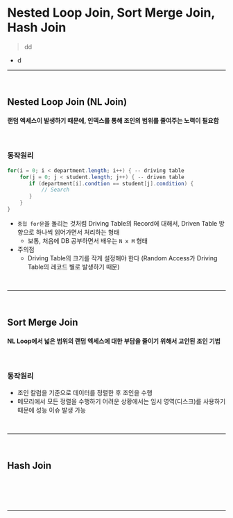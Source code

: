 # Nested Loop Join, Sort Merge Join, Hash Join
> dd
* d

<hr>
<br>

## Nested Loop Join (NL Join)
#### 랜덤 엑세스이 발생하기 때문에, 인덱스를 통해 조인의 범위를 줄여주는 노력이 필요함

<br>

### 동작원리
```java
for(i = 0; i < department.length; i++) { -- driving table 
    for(j = 0; j < student.length; j++) { -- driven table
       if (department[i].condtion == student[j].condition) {
           // Search           
       }
    } 
}
```
* `중첩 for문`을 돌리는 것처럼 Driving Table의 Record에 대해서, Driven Table 방향으로 하나씩 읽어가면서 처리하는 형태
  * 보통, 처음에 DB 공부하면서 배우는 `N x M` 형태
* 주의점
  * Driving Table의 크기를 작게 설정해야 한다 (Random Access가 Driving Table의 레코드 별로 발생하기 때문)

<br>
<hr>
<br>

## Sort Merge Join
#### NL Loop에서 넓은 범위의 랜덤 엑세스에 대한 부담을 줄이기 위해서 고안된 조인 기법

<br>

### 동작원리
* 조인 칼럼을 기준으로 데이터를 정렬한 후 조인을 수행
* 메모리에서 모든 정렬을 수행하기 어려운 상황에서는 임시 영역(디스크)를 사용하기 때문에 성능 이슈 발생 가능

<br>
<hr>
<br>

## Hash Join
#### 

<br>

### 


<br>
<hr>
<br>
